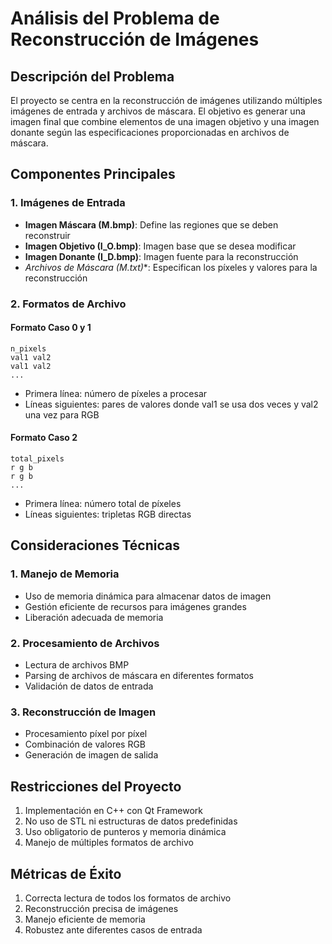 # Análisis del Problema de Reconstrucción de Imágenes

## Descripción del Problema

El proyecto se centra en la reconstrucción de imágenes utilizando múltiples imágenes de entrada y archivos de máscara. El objetivo es generar una imagen final que combine elementos de una imagen objetivo y una imagen donante según las especificaciones proporcionadas en archivos de máscara.

## Componentes Principales

### 1. Imágenes de Entrada
- **Imagen Máscara (M.bmp)**: Define las regiones que se deben reconstruir
- **Imagen Objetivo (I_O.bmp)**: Imagen base que se desea modificar
- **Imagen Donante (I_D.bmp)**: Imagen fuente para la reconstrucción
- **Archivos de Máscara (M*.txt)**: Especifican los píxeles y valores para la reconstrucción

### 2. Formatos de Archivo
#### Formato Caso 0 y 1
```
n_pixels
val1 val2
val1 val2
...
```
- Primera línea: número de píxeles a procesar
- Líneas siguientes: pares de valores donde val1 se usa dos veces y val2 una vez para RGB

#### Formato Caso 2
```
total_pixels
r g b
r g b
...
```
- Primera línea: número total de píxeles
- Líneas siguientes: tripletas RGB directas

## Consideraciones Técnicas

### 1. Manejo de Memoria
- Uso de memoria dinámica para almacenar datos de imagen
- Gestión eficiente de recursos para imágenes grandes
- Liberación adecuada de memoria

### 2. Procesamiento de Archivos
- Lectura de archivos BMP
- Parsing de archivos de máscara en diferentes formatos
- Validación de datos de entrada

### 3. Reconstrucción de Imagen
- Procesamiento píxel por píxel
- Combinación de valores RGB
- Generación de imagen de salida

## Restricciones del Proyecto

1. Implementación en C++ con Qt Framework
2. No uso de STL ni estructuras de datos predefinidas
3. Uso obligatorio de punteros y memoria dinámica
4. Manejo de múltiples formatos de archivo

## Métricas de Éxito

1. Correcta lectura de todos los formatos de archivo
2. Reconstrucción precisa de imágenes
3. Manejo eficiente de memoria
4. Robustez ante diferentes casos de entrada 